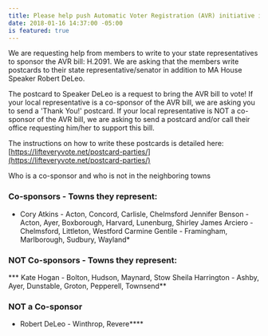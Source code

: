 ```yaml
---
title: Please help push Automatic Voter Registration (AVR) initiative in MA
date: 2018-01-16 14:37:00 -05:00
is featured: true
---
```


We are requesting help from members to write to your state representatives to sponsor the AVR bill: H.2091. We are asking that the members write postcards to their state representative/senator in addition to MA House Speaker Robert DeLeo.

The postcard to Speaker DeLeo is a request to bring the AVR bill to vote! 
If your local representative is a co-sponsor of the AVR bill, we are asking you to send a 'Thank You!' postcard.
If your  local representative is NOT a co-sponsor of the AVR bill, we are asking to send a postcard and/or call their office requesting him/her to support this bill.

The instructions on how to write these postcards is detailed here: [https://lifteveryvote.net/postcard-parties/](https://lifteveryvote.net/postcard-parties/)

Who is a co-sponsor and who is not in the neighboring towns

### Co-sponsors - Towns they represent:
* Cory Atkins - Acton, Concord, Carlisle, Chelmsford
Jennifer Benson - Acton, Ayer, Boxborough, Harvard, Lunenburg, Shirley
James Arciero - Chelmsford, Littleton, Westford
Carmine Gentile - Framingham, Marlborough, Sudbury, Wayland* 

### NOT Co-sponsors - Towns they represent:
*** Kate Hogan - Bolton, Hudson, Maynard, Stow
Sheila Harrington - Ashby, Ayer, Dunstable, Groton, Pepperell, Townsend**

### NOT a Co-sponsor
* Robert DeLeo - Winthrop, Revere****